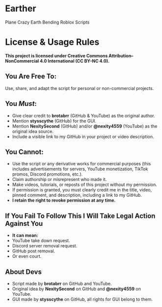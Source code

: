 # Earther
Plane Crazy Earth Bending Roblox Scripts

# License & Usage Rules
**This project is licensed under Creative Commons Attribution–NonCommercial 4.0 International (CC BY-NC 4.0).**

## You Are Free To:
Use, share, and adapt the script for personal or non-commercial projects.

## You *Must*:
- Give clear credit to **brotabrr** (GitHub & YouTube) as the original author.
- Mention **stysscythe** (GitHub) for the GUI.
- Mention **NexitySecond** (GitHub) and/or **@nexity4559** (YouTube) as the original idea source.
- Include a visible link to my GitHub in your project or video description.

## You Cannot:
- Use the script or any derivative works for commercial purposes (this includes advertisements for servers, YouTube monetization, TikTok promos, Discord promotions, etc.).
- Claim authorship or misrepresent who made it.
- Make videos, tutorials, or reposts of this project without my permission.
- If permission is granted, you must clearly credit me in the title, video, pinned comment, and description, including a link to my GitHub.
- **I retain the right to revoke permission at any time.**

## If You Fail To Follow This I Will Take Legal Action Against You
- **It can mean:**
- YouTube take down request.
- Discord server removal request.
- GitHub post removal.
- Or even court.

## About Devs
- Script made by **brotabrr** on GitHub and YouTube.
- Original idea by **NexitySecond** on GitHub and **@nexity4559** on YouTube.
- GUI made by **stysscythe** on GitHub, all rights for GUI belong to them.

